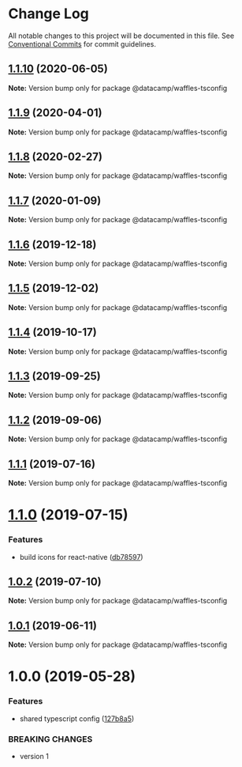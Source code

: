 # Change Log

All notable changes to this project will be documented in this file.
See [Conventional Commits](https://conventionalcommits.org) for commit guidelines.

## [1.1.10](https://github.com/datacamp/design-system/compare/@datacamp/waffles-tsconfig@1.1.9...@datacamp/waffles-tsconfig@1.1.10) (2020-06-05)

**Note:** Version bump only for package @datacamp/waffles-tsconfig





## [1.1.9](https://github.com/datacamp/design-system/compare/@datacamp/waffles-tsconfig@1.1.8...@datacamp/waffles-tsconfig@1.1.9) (2020-04-01)

**Note:** Version bump only for package @datacamp/waffles-tsconfig





## [1.1.8](https://github.com/datacamp/design-system/compare/@datacamp/waffles-tsconfig@1.1.7...@datacamp/waffles-tsconfig@1.1.8) (2020-02-27)

**Note:** Version bump only for package @datacamp/waffles-tsconfig





## [1.1.7](https://github.com/datacamp/design-system/compare/@datacamp/waffles-tsconfig@1.1.6...@datacamp/waffles-tsconfig@1.1.7) (2020-01-09)

**Note:** Version bump only for package @datacamp/waffles-tsconfig





## [1.1.6](https://github.com/datacamp/design-system/compare/@datacamp/waffles-tsconfig@1.1.5...@datacamp/waffles-tsconfig@1.1.6) (2019-12-18)

**Note:** Version bump only for package @datacamp/waffles-tsconfig





## [1.1.5](https://github.com/datacamp/design-system/compare/@datacamp/waffles-tsconfig@1.1.4...@datacamp/waffles-tsconfig@1.1.5) (2019-12-02)

**Note:** Version bump only for package @datacamp/waffles-tsconfig





## [1.1.4](https://github.com/datacamp/design-system/compare/@datacamp/waffles-tsconfig@1.1.3...@datacamp/waffles-tsconfig@1.1.4) (2019-10-17)

**Note:** Version bump only for package @datacamp/waffles-tsconfig





## [1.1.3](https://github.com/datacamp/design-system/compare/@datacamp/waffles-tsconfig@1.1.2...@datacamp/waffles-tsconfig@1.1.3) (2019-09-25)

**Note:** Version bump only for package @datacamp/waffles-tsconfig





## [1.1.2](https://github.com/datacamp/design-system/compare/@datacamp/waffles-tsconfig@1.1.1...@datacamp/waffles-tsconfig@1.1.2) (2019-09-06)

**Note:** Version bump only for package @datacamp/waffles-tsconfig





## [1.1.1](https://github.com/datacamp/design-system/compare/@datacamp/waffles-tsconfig@1.1.0...@datacamp/waffles-tsconfig@1.1.1) (2019-07-16)

**Note:** Version bump only for package @datacamp/waffles-tsconfig





# [1.1.0](https://github.com/datacamp/design-system/compare/@datacamp/waffles-tsconfig@1.0.2...@datacamp/waffles-tsconfig@1.1.0) (2019-07-15)


### Features

* build icons for react-native ([db78597](https://github.com/datacamp/design-system/commit/db78597))





## [1.0.2](https://github.com/datacamp/design-system/compare/@datacamp/waffles-tsconfig@1.0.1...@datacamp/waffles-tsconfig@1.0.2) (2019-07-10)

**Note:** Version bump only for package @datacamp/waffles-tsconfig





## [1.0.1](https://github.com/datacamp/design-system/compare/@datacamp/waffles-tsconfig@1.0.0...@datacamp/waffles-tsconfig@1.0.1) (2019-06-11)

**Note:** Version bump only for package @datacamp/waffles-tsconfig





# 1.0.0 (2019-05-28)


### Features

* shared typescript config ([127b8a5](https://github.com/datacamp-engineering/design-system/tree/master/packages/tools/tsconfig/commit/127b8a5))


### BREAKING CHANGES

* version 1
